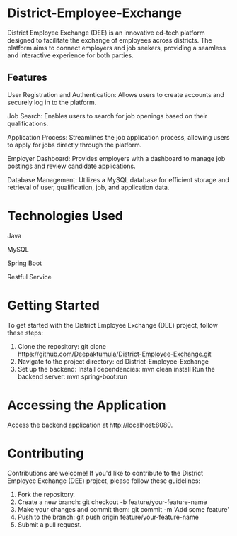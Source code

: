 # District-Employee-Exchange

District Employee Exchange (DEE) is an innovative ed-tech platform designed to facilitate the exchange of employees across districts. The platform aims to connect employers and job seekers, providing a seamless and interactive experience for both parties.

## Features
User Registration and Authentication: Allows users to create accounts and securely log in to the platform.

Job Search: Enables users to search for job openings based on their qualifications.

Application Process: Streamlines the job application process, allowing users to apply for jobs directly through the platform.

Employer Dashboard: Provides employers with a dashboard to manage job postings and review candidate applications.

Database Management: Utilizes a MySQL database for efficient storage and retrieval of user, qualification, job, and application data.

# Technologies Used
Java

MySQL

Spring Boot

Restful Service

# Getting Started
To get started with the District Employee Exchange (DEE) project, follow these steps:

1) Clone the repository: git clone https://github.com/Deepaktumula/District-Employee-Exchange.git
2) Navigate to the project directory: cd District-Employee-Exchange
3) Set up the backend:
    Install dependencies: mvn clean install
    Run the backend server: mvn spring-boot:run

# Accessing the Application
Access the backend application at http://localhost:8080.
   
# Contributing
Contributions are welcome! If you'd like to contribute to the District Employee Exchange (DEE) project, please follow these guidelines:

1) Fork the repository.
2) Create a new branch: git checkout -b feature/your-feature-name
3) Make your changes and commit them: git commit -m 'Add some feature'
4) Push to the branch: git push origin feature/your-feature-name
5) Submit a pull request.
